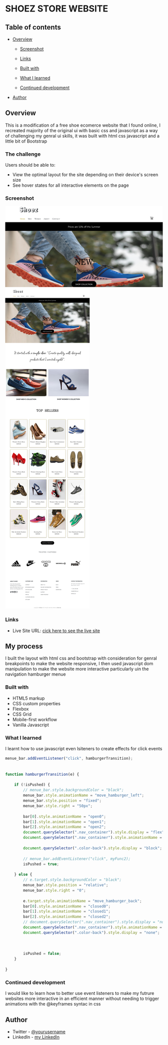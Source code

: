 
#   SHOEZ STORE WEBSITE


## Table of contents

- [Overview](#overview)
  - [Screenshot](#screenshot)
  - [Links](#links)

  - [Built with](#built-with)
  - [What I learned](#what-i-learned)
  - [Continued development](#continued-development)

- [Author](#author)




## Overview
This is a modification of a free shoe ecomerce website that I found online, I recreated majority of the original ui with basic css and javascript as a way of challenging my genral ui skills, it was built with html css javascript and a little bit of Bootstrap
### The challenge

Users should be able to:

- View the optimal layout for the site depending on their device's screen size
- See hover states for all interactive elements on the page

### Screenshot

![](./screenshot.png)
![](./fullPageScreenshot.png)

### Links
- Live Site URL: [cick here to see the live site](https://joshuaaj003.github.io/shoez-store/)

## My process
I built the layout with html css and bootstrap with consideration for genral breakpoints to make the website responsive, I then used javascript dom manipulation to make the website more interactive particularly uin the navigation hamburger menue

### Built with

-  HTML5 markup
- CSS custom properties
- Flexbox
- CSS Grid
- Mobile-first workflow
- Vanilla Javascript 

### What I learned
I learnt how to use javascript even lsiteners to create effects for click events
```js
menue_bar.addEventListener("click", hamburgerTransition);


function hamburgerTransition(e) {

    if (!isPushed) {
        // menue_bar.style.backgroundColor = "black";
        menue_bar.style.animationName = "move_hamburger_left";
        menue_bar.style.position = "fixed";
        menue_bar.style.right = "50px";

        bar[0].style.animationName = "open0";
        bar[1].style.animationName = "open1";
        bar[2].style.animationName = "open2";
        document.querySelector(".nav_container").style.display = "flex";
        document.querySelector(".nav_container").style.animationName = "pop-out";

        document.querySelector(".color-back").style.display = "block";
        
        // menue_bar.addEventListener("click", myFunc2);
        isPushed = true;

    } else {
        // e.target.style.backgroundColor = "black";
        menue_bar.style.position = "relative";
        menue_bar.style.right = "0";

        e.target.style.animationName = "move_hamburger_back";
        bar[0].style.animationName = "closed0";
        bar[1].style.animationName = "closed1";
        bar[2].style.animationName = "closed2";
        // document.querySelector(".nav_container").style.display = "none";
        document.querySelector(".nav_container").style.animationName = "pop-in";
        document.querySelector(".color-back").style.display = "none";

        

        isPushed = false;
    }

}
```


### Continued development

I would like to learn how to better use event listeners to make my futrure websites more interactive in an efficient manner without needing to trigger animations with the @keyframes syntac in css
## Author
- Twitter - [@yourusername](https://www.twitter.com/jAjorgbor)
- LinkedIn - [my LinkedIn](https://www.linkedin.com/in/joshua-ajorgbor-b0bba6227/)
